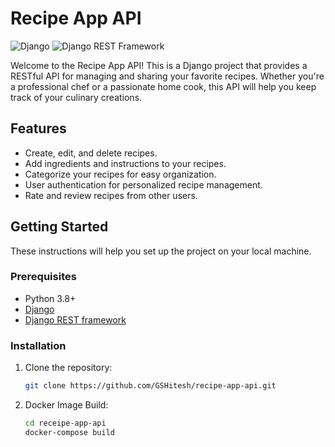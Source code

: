 # Recipe App API

![Django](https://img.shields.io/badge/Django-3.2-green.svg)
![Django REST Framework](https://img.shields.io/badge/Django%20REST%20Framework-3.12-blue.svg)

Welcome to the Recipe App API! This is a Django project that provides a RESTful API for managing and sharing your favorite recipes. Whether you're a professional chef or a passionate home cook, this API will help you keep track of your culinary creations.

## Features

- Create, edit, and delete recipes.
- Add ingredients and instructions to your recipes.
- Categorize your recipes for easy organization.
- User authentication for personalized recipe management.
- Rate and review recipes from other users.

## Getting Started

These instructions will help you set up the project on your local machine.

### Prerequisites

- Python 3.8+
- [Django](https://www.djangoproject.com/)
- [Django REST framework](https://www.django-rest-framework.org/)

### Installation

1. Clone the repository:

   ```bash
   git clone https://github.com/GSHitesh/recipe-app-api.git

2. Docker Image Build:

   ```bash
   cd receipe-app-api
   docker-compose build